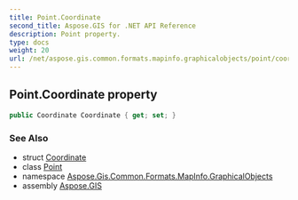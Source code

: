 ```yaml
---
title: Point.Coordinate
second_title: Aspose.GIS for .NET API Reference
description: Point property. 
type: docs
weight: 20
url: /net/aspose.gis.common.formats.mapinfo.graphicalobjects/point/coordinate/
---
```

## Point.Coordinate property

```csharp
public Coordinate Coordinate { get; set; }
```

### See Also

* struct [Coordinate](../../../aspose.gis.common/coordinate/)
* class [Point](../)
* namespace [Aspose.Gis.Common.Formats.MapInfo.GraphicalObjects](../../point/)
* assembly [Aspose.GIS](../../../)


